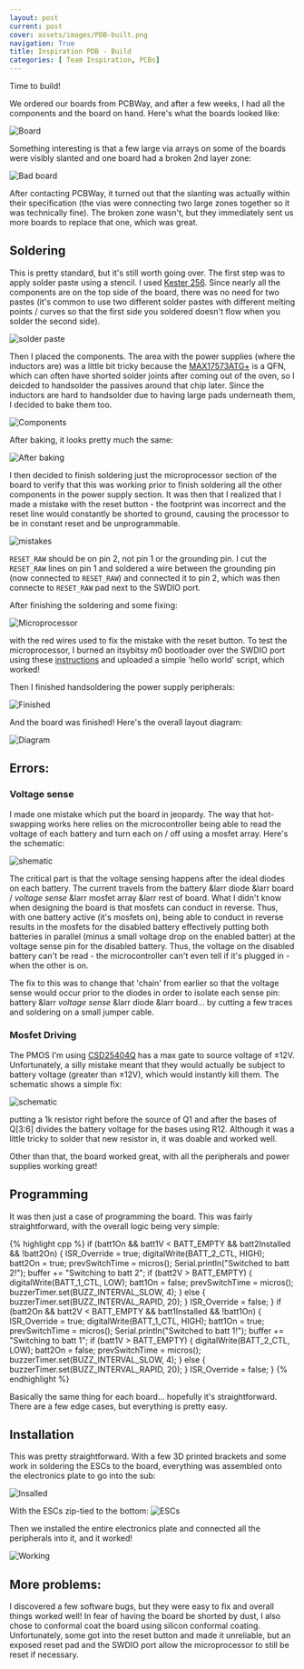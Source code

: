 ```yaml
---
layout: post
current: post
cover: assets/images/PDB-built.png
navigation: True
title: Inspiration PDB - Build
categories: [ Team Inspiration, PCBs]
---
```


Time to build!

We ordered our boards from PCBWay, and after a few weeks, I had all the components and the board on hand. Here's what the boards looked like:

![Board](https://media.discordapp.net/attachments/937171243776483358/1119365990258589900/CD6BEBA2-E695-458F-ADB1-FD83CDA5D5E0_1_105_c.jpeg?width=854&height=1138)

Something interesting is that a few large via arrays on some of the boards were visibly slanted and one board had a broken 2nd layer zone:

![Bad board](https://media.discordapp.net/attachments/937171243776483358/1119366894013665290/0E648070-3CF1-4A20-8A71-911C31D31773_1_105_c.jpeg?width=854&height=1138)

After contacting PCBWay, it turned out that the slanting was actually within their specification (the vias were connecting two large zones together so it was technically fine). The broken zone wasn't, but they immediately sent us more boards to replace that one, which was great. 


## Soldering

This is pretty standard, but it's still worth going over. The first step was to apply solder paste using a stencil. I used [Kester 256](https://www.amazon.com/Kester-EP256-Solder-Syringe-Dispenser/dp/B006UTCYM2/ref=asc_df_B006UTCYM2/?tag=hyprod-20&linkCode=df0&hvadid=312136741888&hvpos=&hvnetw=g&hvrand=4129991722207853226&hvpone=&hvptwo=&hvqmt=&hvdev=c&hvdvcmdl=&hvlocint=&hvlocphy=1013962&hvtargid=pla-568632166733&psc=1). Since nearly all the components are on the top side of the board, there was no need for two pastes (it's common to use two different solder pastes with different melting points / curves so that the first side you soldered doesn't flow when you solder the second side). 

![solder paste](https://media.discordapp.net/attachments/937171243776483358/1119368167307890738/Screenshot_2023-06-16_at_1.49.16_PM.png?width=1410&height=1072)

Then I placed the components. The area with the power supplies (where the inductors are) was a little bit tricky because the [MAX17573ATG+](https://www.analog.com/media/en/technical-documentation/data-sheets/max17573.pdf) is a QFN, which can often have shorted solder joints after coming out of the oven, so I deicded to handsolder the passives around that chip later. Since the inductors are hard to handsolder due to having large pads underneath them, I decided to bake them too. 

![Components](https://media.discordapp.net/attachments/937171243776483358/1119368953672781844/Screenshot_2023-06-16_at_1.52.26_PM.png?width=1410&height=1072)

After baking, it looks pretty much the same: 

![After baking](https://media.discordapp.net/attachments/937171243776483358/1119369486013833236/Screenshot_2023-06-16_at_1.54.35_PM.png?width=1410&height=1068)

I then decided to finish soldering just the microprocessor section of the board to verify that this was working prior to finish soldering all the other components in the power supply section. It was then that I realized that I made a mistake with the reset button - the footprint was incorrect and the reset line would constantly be shorted to ground, causing the processor to be in constant reset and be unprogrammable.

![mistakes](https://media.discordapp.net/attachments/937171243776483358/1119372518969589894/Screenshot_2023-06-16_at_2.06.37_PM.png?width=842&height=1136)

`RESET_RAW` should be on pin 2, not pin 1 or the grounding pin. I cut the `RESET_RAW` lines on pin 1 and soldered a wire between the grounding pin (now connected to `RESET_RAW`) and connected it to pin 2, which was then connecte to `RESET_RAW` pad next to the SWDIO port. 

After finishing the soldering and some fixing:

![Microprocessor](https://media.discordapp.net/attachments/937171243776483358/1119373689574662204/Screenshot_2023-06-16_at_2.10.41_PM.png?width=1410&height=1036)

with the red wires used to fix the mistake with the reset button. To test the microprocessor, I burned an itsybitsy m0 bootloader over the SWDIO port using these [instructions](https://seanboe.me/blog/using-openocd) and uploaded a simple 'hello world' script, which worked!

Then I finished handsoldering the power supply peripherals:

![Finished](https://media.discordapp.net/attachments/937171243776483358/1119373916276805776/Screenshot_2023-06-16_at_2.12.09_PM.png?width=1410&height=946)

And the board was finished! Here's the overall layout diagram:

![Diagram](https://media.discordapp.net/attachments/937171243776483358/1119364951853776978/C7B2E144-4E9C-44EC-9521-C79655BBCEC5_1_105_c.jpeg?width=1410&height=1100)

## Errors:

### Voltage sense
I made one mistake which put the board in jeopardy. The way that hot-swapping works here relies on the microcontroller being able to read the voltage of each battery and turn each on / off using a mosfet array. Here's the schematic: 

![shematic](https://media.discordapp.net/attachments/937171243776483358/1119376214306594947/Screenshot_2023-06-16_at_2.21.20_PM.png?width=1410&height=480)

The critical part is that the voltage sensing happens after the ideal diodes on each battery. The current travels from the battery &larr diode &larr board / _voltage sense_ &larr mosfet array &larr rest of board. What I didn't know when designing the board is that mosfets can conduct in reverse. Thus, with one battery active (it's mosfets on), being able to conduct in reverse results in the mosfets for the disabled battery effectively putting both batteries in parallel (minus a small voltage drop on the enabled batter) at the voltage sense pin for the disabled battery. Thus, the voltage on the disabled battery can't be read - the microcontroller can't even tell if it's plugged in - when the other is on.

The fix to this was to change that 'chain' from earlier so that the voltage sense would occur prior to the diodes in order to isolate each sense pin: battery &larr _voltage sense_ &larr diode &larr board... by cutting a few traces and soldering on a small jumper cable. 


### Mosfet Driving

The PMOS I'm using [CSD25404Q](https://www.ti.com/lit/ds/symlink/csd25404q3.pdf?HQS=dis-dk-null-digikeymode-dsf-pf-null-wwe&ts=1686779239837&ref_url=https%253A%252F%252Fwww.ti.com%252Fgeneral%252Fdocs%252Fsuppproductinfo.tsp%253FdistId%253D10%2526gotoUrl%253Dhttps%253A%252F%252Fwww.ti.com%252Flit%252Fgpn%252Fcsd25404q3) has a max gate to source voltage of &plusmn;12V. Unfortunately, a silly mistake meant that they would actually be subject to battery voltage (greater than &plusmn;12V), which would instantly kill them. The schematic shows a simple fix: 

![schematic](https://media.discordapp.net/attachments/937171243776483358/1119378380966604891/Screenshot_2023-06-16_at_2.29.56_PM.png?width=1410&height=1042)

putting a 1k resistor right before the source of Q1 and after the bases of Q[3:6] divides the battery voltage for the bases using R12. Although it was a little tricky to solder that new resistor in, it was doable and worked well. 


Other than that, the board worked great, with all the peripherals and power supplies working great!

## Programming

It was then just a case of programming the board. This was fairly straightforward, with the overall logic being very simple:


{% highlight cpp %}
if (batt1On && batt1V < BATT_EMPTY && batt2Installed && !batt2On) {
  ISR_Override = true;
  digitalWrite(BATT_2_CTL, HIGH);
  batt2On = true;
  prevSwitchTime = micros();
  Serial.println("Switched to batt 2!");
  buffer += "Switching to batt 2";
  if (batt2V > BATT_EMPTY) {
    digitalWrite(BATT_1_CTL, LOW);
    batt1On = false;
    prevSwitchTime = micros();
    buzzerTimer.set(BUZZ_INTERVAL_SLOW, 4);
  }
  else {
    buzzerTimer.set(BUZZ_INTERVAL_RAPID, 20);
  }
  ISR_Override = false;
}
if (batt2On && batt2V < BATT_EMPTY && batt1Installed && !batt1On) {
  ISR_Override = true;
  digitalWrite(BATT_1_CTL, HIGH);
  batt1On = true;
  prevSwitchTime = micros();
  Serial.println("Switched to batt 1!");
  buffer += "Switching to batt 1";
  if (batt1V > BATT_EMPTY) {
    digitalWrite(BATT_2_CTL, LOW);
    batt2On = false;
    prevSwitchTime = micros();
    buzzerTimer.set(BUZZ_INTERVAL_SLOW, 4);
  }
  else {
    buzzerTimer.set(BUZZ_INTERVAL_RAPID, 20);
  }
  ISR_Override = false;
}
{% endhighlight %}

Basically the same thing for each board... hopefully it's straightforward. There are a few edge cases, but everything is pretty easy. 

## Installation

This was pretty straightforward. With a few 3D printed brackets and some work in soldering the ESCs to the board, everything was assembled onto the electronics plate to go into the sub:

![Insalled](https://media.discordapp.net/attachments/937171243776483358/1119430922287194122/1186FFFC-59BF-420F-8A48-F38310E92262_1_105_c.jpeg?width=854&height=1138)

With the ESCs zip-tied to the bottom:
![ESCs](https://media.discordapp.net/attachments/937171243776483358/1119430952347770972/E9B8D03C-2C8A-475E-8846-65914CAEF72C_1_105_c.jpeg?width=1410&height=1058)

Then we installed the entire electronics plate and connected all the peripherals into it, and it worked!

![Working](https://media.discordapp.net/attachments/937171243776483358/1119430893791096892/E677379A-43F0-4355-957D-56E7668D720C_1_105_c.jpeg?width=854&height=1138)

## More problems:

I discovered a few software bugs, but they were easy to fix and overall things worked well! In fear of having the board be shorted by dust, I also chose to conformal coat the board using silicon conformal coating. Unfortunately, some got into the reset button and made it unreliable, but an exposed reset pad and the SWDIO port allow the microprocessor to still be reset if necessary. 